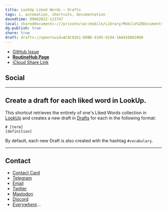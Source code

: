 ```yaml
---
title: LookUp Liked Words ⇨ Drafts
tags: i, automation, shortcuts, documentation
davodtime: 09082022-113747
local: shareddocuments:///private/var/mobile/Library/Mobile%20Documents/iCloud~md~obsidian/Documents/OBSHIDDIAN/drafts/ACAC9261-DDBD-4345-9194-1AA916D82000.md
dg-publish: true
share: true
draft: drafts://open?uuid=ACAC9261-DDBD-4345-9194-1AA916D82000
---
```


- [GitHub Issue](https://github.com/extratone/i/issues/208)
- [**RoutineHub Page**](https://routinehub.co/shortcut/12336)
- [iCloud Share Link](https://www.icloud.com/shortcuts/a3c5a54df03d49bb9b05fc01dcdd8edd)

## Social

---

## Create a draft for each liked word in LookUp.

This shortcut retrieves the entirety of one's Liked Words collection in [LookUp](https://apps.apple.com/us/app/lookup-english-dictionary/id872564448) and creates a new draft in [Drafts](https://apps.apple.com/us/app/drafts/id1236254471) for each in the following format:

```
# [term]
[definition]
```

By default, each new Draft is also created with the hashtag `#vocabulary`.

---

## Contact

- [Contact Card](https://davidblue.wtf/db.vcf)
- [Telegram](https://t.me/extratone)
- [Email](mailto:davidblue@extratone.com) 
- [Twitter](https://twitter.com/NeoYokel)
- [Mastodon](https://mastodon.social/@DavidBlue)
- [Discord](https://discord.gg/0b9KQUKP858b0iZF)
- [*Everywhere*](https://raindrop.io/davidblue/social-directory-21059174)...